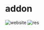 # addon
![website](https://github.com/UWD2/addon/assets/133194108/0caa1e98-1bc5-4ab3-84b1-8581f524324c)
![res](https://github.com/UWD2/addon/assets/133194108/afcfd8fe-4c43-4870-b7b3-553e8d54a476)
